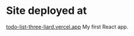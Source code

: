 # Site deployed at 
[todo-list-three-liard.vercel.app](https://todo-list-three-liard.vercel.app/)
My first React app.

